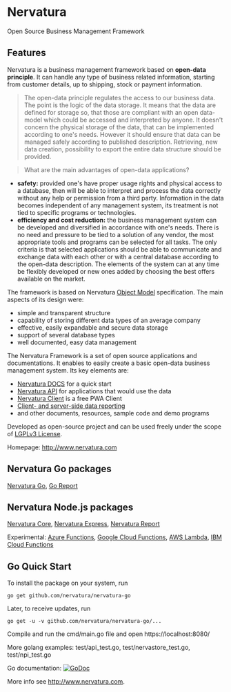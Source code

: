 Nervatura
=========

Open Source Business Management Framework

## Features

Nervatura is a business management framework based on **open-data principle**. It can handle any type of business related information, starting from customer details, up to shipping, stock or payment information.

>The open-data principle regulates the access to our business data. The point is the logic of the data storage. It means that the data are defined for storage so, that those are compliant with an open data-model which could be accessed and interpreted by anyone. It doesn't concern the physical storage of the data, that can be implemented according to one's needs. However it should ensure that data can be managed safely according to published description. Retrieving, new data creation, possibility to export the entire data structure should be provided.

>What are the main advantages of open-data applications?
* **safety:** provided one's have proper usage rights and physical access to a database, then will be able to interpret and process the data correctly without any help or permission from a third party. Information in the data becomes independent of any management system, its treatment is not tied to specific programs or technologies.
* **efficiency and cost reduction:** the business management system can be developed and diversified in accordance with one's needs. There is no need and pressure to be tied to a solution of any vendor, the most appropriate tools and programs can be selected for all tasks. The only criteria is that selected applications should be able to communicate and exchange data with each other or with a central database according to the open-data description. The elements of the system can at any time be flexibly developed or new ones added by choosing the best offers available on the market.

The framework is based on Nervatura [Object Model](https://nervatura.github.io/nervatura-docs/#/model) specification. The main aspects of its design were:

* simple and transparent structure
* capability of storing different data types of an average company
* effective, easily expandable and secure data storage
* support of several database types
* well documented, easy data management

The Nervatura Framework is a set of open source applications and documentations. It enables to easily create a basic open-data business management system. Its key elements are:
  * [Nervatura DOCS](https://nervatura.github.io/nervatura-docs) for a quick start
  * [Nervatura API](https://nervatura.github.io/nervatura/api) for applications that would use the data
  * [Nervatura Client](https://github.com/nervatura/nervatura-client) is a free PWA Client
  * [Client- and server-side data reporting](https://nervatura.github.io/nervatura-demo/)
  * and other documents, resources, sample code and demo programs

Developed as open-source project and can be used freely under the scope of [LGPLv3 License](http://www.gnu.org/licenses/lgpl.html).

Homepage: http://www.nervatura.com

## Nervatura Go packages

[Nervatura Go](https://github.com/nervatura/nervatura-go/), [Go Report](https://github.com/nervatura/go-report/)

## Nervatura Node.js packages

[Nervatura Core](https://github.com/nervatura/nervatura/), [Nervatura Express](https://github.com/nervatura/nervatura-express/), [Nervatura Report](https://github.com/nervatura/nervatura-report/)

Experimental: [Azure Functions](https://github.com/nervatura/nervatura-azure/), [Google Cloud Functions](https://github.com/nervatura/nervatura-gcloud/), [AWS Lambda](https://github.com/nervatura/nervatura-lambda/), [IBM Cloud Functions](https://github.com/nervatura/nervatura-openwhisk/)

## Go Quick Start

To install the package on your system, run

    go get github.com/nervatura/nervatura-go

Later, to receive updates, run

    go get -u -v github.com/nervatura/nervatura-go/...

Compile and run the cmd/main.go file and open https://localhost:8080/

More golang examples: test/api_test.go, test/nervastore_test.go, test/npi_test.go

Go documentation: [![GoDoc](https://godoc.org/github.com/nervatura/nervatura-go?status.svg)](https://godoc.org/github.com/nervatura/nervatura-go)

More info see http://www.nervatura.com.
